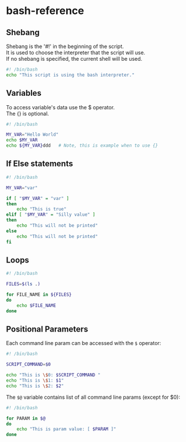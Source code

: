 # bash-reference

## Shebang

Shebang is the '#!' in the beginning of the script.  
It is used to choose the interpreter that the script will use.  
If no shebang is specified, the current shell will be used.  

``` sh
#! /bin/bash
echo "This script is using the bash interpreter."
```

## Variables

To access variable's data use the $ operator.  
The {} is optional.  

``` sh
#! /bin/bash

MY_VAR="Hello World"
echo $MY_VAR
echo ${MY_VAR}ddd   # Note, this is example when to use {}
```

## If Else statements

``` sh
#! /bin/bash

MY_VAR="var"

if [ "$MY_VAR" = "var" ]
then
    echo "This is true"
elif [ "$MY_VAR" = "Silly value" ]
then
    echo "This will not be printed"
else
    echo "This will not be printed"
fi
```

## Loops

``` sh
#! /bin/bash

FILES=$(ls .)

for FILE_NAME in ${FILES}
do
    echo $FILE_NAME
done
```

## Positional Parameters

Each command line param can be accessed with the `$` operator:
``` sh
#! /bin/bash

SCRIPT_COMMAND=$0

echo "This is \$0: $SCRIPT_COMMAND "
echo "This is \$1: $1"
echo "This is \$2: $2"
```

The `$@` variable contains list of all command line params (except for $0):
``` sh
#! /bin/bash

for PARAM in $@
do
    echo "This is param value: [ $PARAM ]"
done
```

